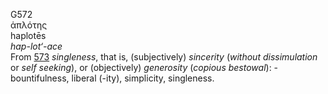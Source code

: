 <body>
  <p>G572<br>  ἁπλότης  <br> haplotēs  <br><i>hap-lot‘-ace </i><br>From <a href="g0573.htm">573</a>  <i>singleness</i>, that is, (subjectively) <i>sincerity</i> (<i>without</i> <i>dissimulation</i> or <i>self</i> <i>seeking</i>), or (objectively) <i>generosity</i> (<i>copious</i> <i>bestowal</i>): - bountifulness, liberal (-ity), simplicity, singleness.<br></p>
 </body>